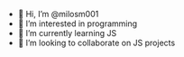 - 👋 Hi, I’m @milosm001
- 👀 I’m interested in programming
- 🌱 I’m currently learning JS
- 💞️ I’m looking to collaborate on JS projects

<!---
milosm001/milosm001 is a ✨ special ✨ repository because its `README.md` (this file) appears on your GitHub profile.
You can click the Preview link to take a look at your changes.
--->
